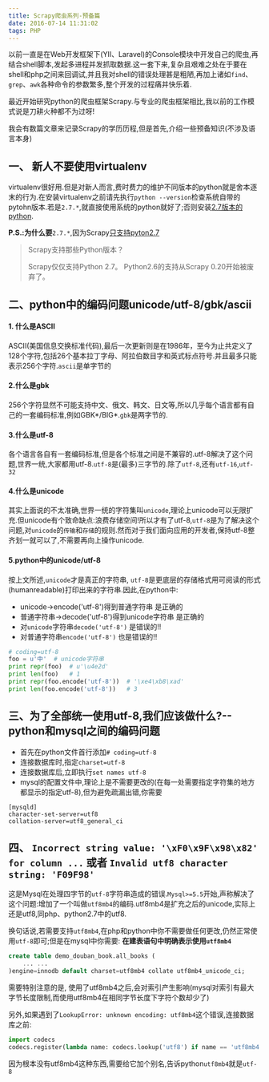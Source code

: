 ```yaml
---
title: Scrapy爬虫系列-预备篇
date: 2016-07-14 11:31:02
tags: PHP
---
```

以前一直是在Web开发框架下(YII、Laravel)的Console模块中开发自己的爬虫,再结合shell脚本,发起多进程并发抓取数据.这一套下来,复杂且艰难之处在于要在shell和php之间来回调试,并且我对shell的错误处理甚是粗陋,再加上诸如`find`、`grep`、`awk`各种命令的参数繁多,整个开发的过程痛并快乐着.

最近开始研究python的爬虫框架Scrapy.与专业的爬虫框架相比,我以前的工作模式说是刀耕火种都不为过呀!

我会有数篇文章来记录Scrapy的学历历程,但是首先,介绍一些预备知识(不涉及语言本身)


## 一、 新人不要使用virtualenv
virtualenv很好用.但是对新人而言,费时费力的维护不同版本的python就是舍本逐末的行为.在安装virtualenv之前请先执行`python --version`检查系统自带的pytohn版本.若是`2.7.*`,就直接使用系统的python就好了;否则安装[2.7版本的python](https://www.python.org/downloads/release/python-2712/).

**P.S.:为什么要**`2.7.*`,因为Scrapy[只支持pyton2.7](http://scrapy-chs.readthedocs.io/zh_CN/0.24/faq.html)
> Scrapy支持那些Python版本？
>   
> Scrapy仅仅支持Python 2.7。 Python2.6的支持从Scrapy 0.20开始被废弃了。

## 二、python中的编码问题unicode/utf-8/gbk/ascii
#### 1. 什么是ASCII
ASCII(美国信息交换标准代码),最后一次更新则是在1986年，至今为止共定义了128个字符,包括26个基本拉丁字母、阿拉伯数目字和英式标点符号.并且最多只能表示256个字符.`ascii`是单字节的

#### 2.什么是gbk
256个字符显然不可能支持中文、俄文、韩文、日文等,所以几乎每个语言都有自己的一套编码标准,例如GBK\*/BIG\*.`gbk`是两字节的.

#### 3.什么是utf-8
各个语言各自有一套编码标准,但是各个标准之间是不兼容的.utf-8解决了这个问题,世界一统,大家都用utf-8.`utf-8`是(最多)三字节的.除了`utf-8`,还有`utf-16`,`utf-32`

#### 4.什么是unicode
其实上面说的不太准确,世界一统的字符集叫`unicode`,理论上unicode可以无限扩充.但unicode有个致命缺点:浪费存储空间!所以才有了utf-8,`utf-8`是为了解决这个问题,对`unicode`的`传输`和`存储`的规则.然而对于我们面向应用的开发者,保持utf-8整齐划一就可以了,不需要再向上操作unicode.

#### 5.python中的unicode/utf-8
按上文所述,`unicode`才是真正的字符串, `utf-8`是更底层的存储格式用可阅读的形式(humanreadable)打印出来的字符串.因此,在python中:
* unicode->encode('utf-8')得到普通字符串 是正确的
* 普通字符串->decode('utf-8')得到unicode字符串 是正确的
* 对`unicode`字符串`decode('utf-8')` 是错误的!!
* 对普通字符串`encode('utf-8')` 也是错误的!!
```python
# coding=utf-8
foo = u'中'  # unicode字符串
print repr(foo)  # u'\u4e2d'
print len(foo)   # 1
print repr(foo.encode('utf-8'))  # '\xe4\xb8\xad'
print len(foo.encode('utf-8'))   # 3
```

## 三、为了全部统一使用utf-8,我们应该做什么?--python和mysql之间的编码问题
* 首先在python文件首行添加`# coding=utf-8`
* 连接数据库时,指定`charset=utf-8`
* 连接数据库后,立即执行`set names utf-8`
* mysql的配置文件中,理论上是不需要更改的(在每一处需要指定字符集的地方都显示的指定utf-8),但为避免疏漏出错,你需要
```mysql
[mysqld]
character-set-server=utf8
collation-server=utf8_general_ci
```
## 四、 `Incorrect string value: '\xF0\x9F\x98\x82' for column ...` 或者 `Invalid utf8 character string: 'F09F98'`
这是Mysql在处理四字节的`utf-8`字符串造成的错误.`Mysql>=5.5`开始,声称解决了这个问题:增加了一个叫做`utf8mb4`的编码.utf8mb4是扩充之后的unicode,实际上还是utf8,同php、python2.7中的utf8.

换句话说,若需要支持`utf8mb4`,在php和python中你不需要做任何更改,仍然正常使用`utf-8`即可;但是在mysql中你需要: **在建表语句中明确表示使用`utf8mb4`**
```sql
create table demo_douban_book.all_books (
    ... ...
)engine=innodb default charset=utf8mb4 collate utf8mb4_unicode_ci;
```
需要特别注意的是, 使用了utf8mb4之后,会对索引产生影响(mysql对索引有最大字节长度限制,而使用utf8mb4在相同字节长度下字符个数却少了)

另外,如果遇到了`LookupError: unknown encoding: utf8mb4`这个错误,连接数据库之前:
```python
import codecs
codecs.register(lambda name: codecs.lookup('utf8') if name == 'utf8mb4' else None)
```
因为根本没有utf8mb4这种东西,需要给它加个别名,告诉python`utf8mb4`就是`utf-8`
